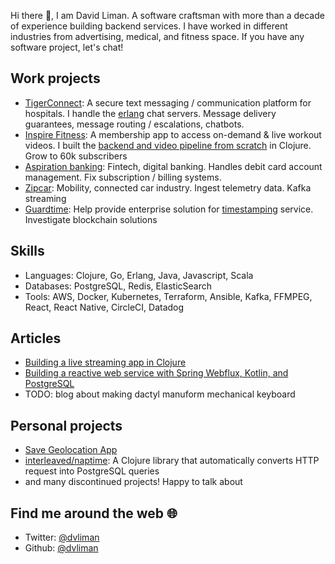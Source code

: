 Hi there 👋, I am David Liman. A software craftsman with more than a decade of experience building backend services. I have worked in different industries 
from advertising, medical, and fitness space. If you have any software project, let's chat!

## Work projects
- [TigerConnect](https://apps.apple.com/us/app/tigerconnect/id355832697): A secure text messaging / communication platform for hospitals. I handle the [erlang](https://www.erlang.org/) chat servers. Message delivery guarantees, message routing / escalations, chatbots.
- [Inspire Fitness](https://apps.apple.com/us/app/inspire-fitness/id1324164741): A membership app to access on-demand & live workout videos. I built
the [backend and video pipeline from scratch](https://dev.to/dvliman/building-a-live-streaming-app-in-clojure-329m) in Clojure. Grow to 60k subscribers 
- [Aspiration banking](https://aspiration.com): Fintech, digital banking. Handles debit card account management. Fix subscription / billing systems.
- [Zipcar](https://www.zipcar.com/): Mobility, connected car industry. Ingest telemetry data. Kafka streaming
- [Guardtime](https://guardtime.com/): Help provide enterprise solution for [timestamping](https://datatracker.ietf.org/doc/html/rfc3161) service. Investigate blockchain solutions
  
## Skills
- Languages: Clojure, Go, Erlang, Java, Javascript, Scala
- Databases: PostgreSQL, Redis, ElasticSearch
- Tools: AWS, Docker, Kubernetes, Terraform, Ansible, Kafka, FFMPEG, 
React, React Native, CircleCI, Datadog

## Articles
- [Building a live streaming app in Clojure](https://dev.to/dvliman/building-a-live-streaming-app-in-clojure-329m)
- [Building a reactive web service with Spring Webflux, Kotlin, and PostgreSQL](https://medium.com/@dvliman/building-a-reactive-web-service-with-spring-webflux-kotlin-and-postgresql-71c4e0c2f870)
- TODO: blog about making dactyl manuform mechanical keyboard

## Personal projects
- [Save Geolocation App](https://apps.apple.com/us/app/save-geolocation-app/id1585748773)
- [interleaved/naptime](https://github.com/interleaved/naptime): A Clojure library that automatically converts HTTP request into PostgreSQL queries
- and many discontinued projects! Happy to talk about

## Find me around the web 🌐
- Twitter: [@dvliman](https://twitter.com/dvliman)
- Github: [@dvliman](https://github.com/dvliman)

